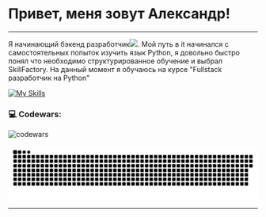# Привет, меня зовут Александр!

---
Я начинающий бэкенд разработчик<img src="https://media.giphy.com/media/WUlplcMpOCEmTGBtBW/giphy.gif" width="30px">. Мой путь в it начинался с самостоятельных попыток изучить язык Python, я довольно быстро понял что необходимо структурированное обучение и выбрал SkillFactory.
На данный момент я обучаюсь на курсе "Fullstack разработчик на Python"

[![My Skills](https://skillicons.dev/icons?i=py,django,html,css,postman,sqlite,linux,git,github)](https://skillicons.dev)
### 💻 Codewars:

![codewars](https://www.codewars.com/users/jforsety/badges/large)

<p align="center">
 <img width="600" src="assets/github-snake.svg" alt="snake"/>
</p>

---


